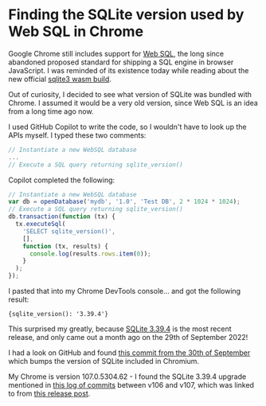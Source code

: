 # Finding the SQLite version used by Web SQL in Chrome

Google Chrome still includes support for [Web SQL](https://www.w3.org/TR/webdatabase/), the long since abandoned proposed standard for shipping a SQL engine in browser JavaScript. I was reminded of its existence today while reading about the new official [sqlite3 wasm build](https://sqlite.org/wasm/doc/tip/about.md).

Out of curiosity, I decided to see what version of SQLite was bundled with Chrome. I assumed it would be a very old version, since Web SQL is an idea from a long time ago now.

I used GitHub Copilot to write the code, so I wouldn't have to look up the APIs myself. I typed these two comments:

```javascript
// Instantiate a new WebSQL database
...
// Execute a SQL query returning sqlite_version()
```
Copilot completed the following:
```javascript
// Instantiate a new WebSQL database
var db = openDatabase('mydb', '1.0', 'Test DB', 2 * 1024 * 1024);
// Execute a SQL query returning sqlite_version()
db.transaction(function (tx) {
  tx.executeSql(
    'SELECT sqlite_version()',
    [],
    function (tx, results) {
      console.log(results.rows.item(0));
    }
  );
});
```
I pasted that into my Chrome DevTools console... and got the following result:
```
{sqlite_version(): '3.39.4'}
```
This surprised my greatly, because [SQLite 3.39.4](https://www.sqlite.org/releaselog/3_39_4.html) is the most recent release, and only came out a month ago on the 29th of September 2022!

I had a look on GitHub and found [this commit from the 30th of September](https://github.com/chromium/chromium/commit/f53a9502a0001792114380c850a25c693ddd6308) which bumps the version of SQLite included in Chromium.

My Chrome is version 107.0.5304.62 - I found the SQLite 3.39.4 upgrade mentioned in [this log of commits](https://chromium.googlesource.com/chromium/src/+log/106.0.5249.119..107.0.5304.68?pretty=fuller&n=10000) between v106 and v107, which was linked to from [this release post](https://chromereleases.googleblog.com/2022/10/stable-channel-update-for-desktop_25.html).

